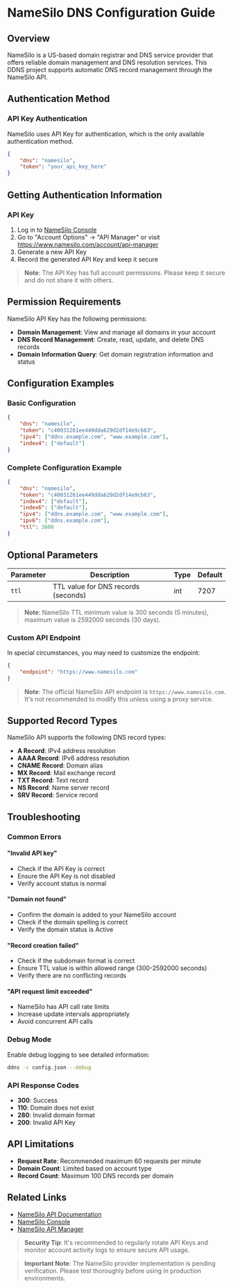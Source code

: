 # NameSilo DNS Configuration Guide

## Overview

NameSilo is a US-based domain registrar and DNS service provider that offers reliable domain management and DNS resolution services. This DDNS project supports automatic DNS record management through the NameSilo API.

## Authentication Method

### API Key Authentication

NameSilo uses API Key for authentication, which is the only available authentication method.

```json
{
    "dns": "namesilo",
    "token": "your_api_key_here"
}
```

## Getting Authentication Information

### API Key

1. Log in to [NameSilo Console](https://www.namesilo.com/account_home.php)
2. Go to "Account Options" → "API Manager" or visit <https://www.namesilo.com/account/api-manager>
3. Generate a new API Key
4. Record the generated API Key and keep it secure

> **Note**: The API Key has full account permissions. Please keep it secure and do not share it with others.

## Permission Requirements

NameSilo API Key has the following permissions:
- **Domain Management**: View and manage all domains in your account
- **DNS Record Management**: Create, read, update, and delete DNS records
- **Domain Information Query**: Get domain registration information and status

## Configuration Examples

### Basic Configuration

```json
{
    "dns": "namesilo",
    "token": "c40031261ee449dda629d2df14e9cb63",
    "ipv4": ["ddns.example.com", "www.example.com"],
    "index4": ["default"]
}
```

### Complete Configuration Example

```json
{
    "dns": "namesilo",
    "token": "c40031261ee449dda629d2df14e9cb63",
    "index4": ["default"],
    "index6": ["default"],
    "ipv4": ["ddns.example.com", "www.example.com"],
    "ipv6": ["ddns.example.com"],
    "ttl": 3600
}
```

## Optional Parameters

| Parameter | Description | Type | Default |
|-----------|-------------|------|---------|
| `ttl` | TTL value for DNS records (seconds) | int | 7207 |

> **Note**: NameSilo TTL minimum value is 300 seconds (5 minutes), maximum value is 2592000 seconds (30 days).

### Custom API Endpoint

In special circumstances, you may need to customize the endpoint:

```json
{
    "endpoint": "https://www.namesilo.com"
}
```

> **Note**: The official NameSilo API endpoint is `https://www.namesilo.com`. It's not recommended to modify this unless using a proxy service.

## Supported Record Types

NameSilo API supports the following DNS record types:
- **A Record**: IPv4 address resolution
- **AAAA Record**: IPv6 address resolution
- **CNAME Record**: Domain alias
- **MX Record**: Mail exchange record
- **TXT Record**: Text record
- **NS Record**: Name server record
- **SRV Record**: Service record

## Troubleshooting

### Common Errors

#### "Invalid API key"
- Check if the API Key is correct
- Ensure the API Key is not disabled
- Verify account status is normal

#### "Domain not found"
- Confirm the domain is added to your NameSilo account
- Check if the domain spelling is correct
- Verify the domain status is Active

#### "Record creation failed"
- Check if the subdomain format is correct
- Ensure TTL value is within allowed range (300-2592000 seconds)
- Verify there are no conflicting records

#### "API request limit exceeded"
- NameSilo has API call rate limits
- Increase update intervals appropriately
- Avoid concurrent API calls

### Debug Mode

Enable debug logging to see detailed information:

```sh
ddns -c config.json --debug
```

### API Response Codes

- **300**: Success
- **110**: Domain does not exist
- **280**: Invalid domain format
- **200**: Invalid API Key

## API Limitations

- **Request Rate**: Recommended maximum 60 requests per minute
- **Domain Count**: Limited based on account type
- **Record Count**: Maximum 100 DNS records per domain

## Related Links

- [NameSilo API Documentation](https://www.namesilo.com/api-reference)
- [NameSilo Console](https://www.namesilo.com/account_home.php)
- [NameSilo API Manager](https://www.namesilo.com/account/api-manager)

> **Security Tip**: It's recommended to regularly rotate API Keys and monitor account activity logs to ensure secure API usage.

> **Important Note**: The NameSilo provider implementation is pending verification. Please test thoroughly before using in production environments.